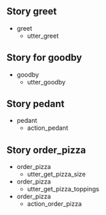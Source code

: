 ## Story greet 
* greet
   - utter_greet

## Story for goodby
* goodby
    - utter_goodby

## Story pedant
* pedant
   - action_pedant

## Story order_pizza
* order_pizza
   - utter_get_pizza_size
* order_pizza
   - utter_get_pizza_toppings
* order_pizza
   - action_order_pizza
